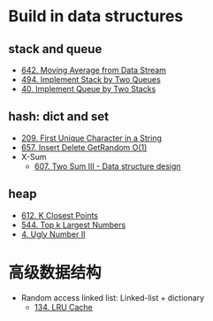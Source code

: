 # Build in data structures

## stack and queue
- [642. Moving Average from Data Stream](lint642.md)
- [494. Implement Stack by Two Queues](lint494.md)
- [40. Implement Queue by Two Stacks](lint40.md)

## hash: dict and set
- [209. First Unique Character in a String](lint209.md)
- [657. Insert Delete GetRandom O(1)](lint657.md)
- X-Sum
    - [607. Two Sum III - Data structure design](lint607.md)

## heap
- [612. K Closest Points](lint612.md)
- [544. Top k Largest Numbers](lint544.md)
- [4. Ugly Number II](lint4.md)

# 高级数据结构
- Random access linked list: Linked-list + dictionary
    - [134. LRU Cache](lint134.md)